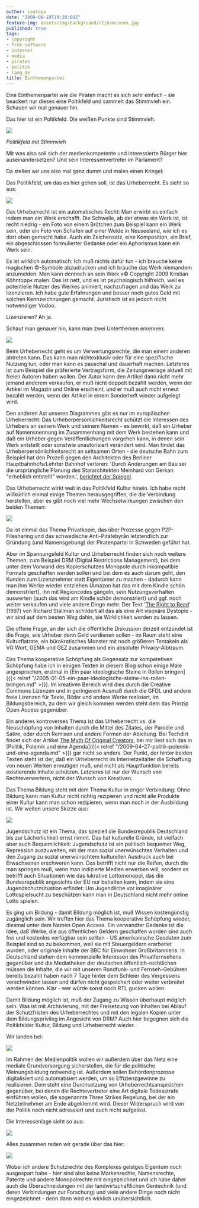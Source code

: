 ```yaml
---
author: isotopp
date: "2009-08-19T19:28:00Z"
feature-img: assets/img/background/rijksmuseum.jpg
published: true
tags:
- copyright
- free software
- internet
- media
- piraten
- politik
- lang_de
title: Einthemenpartei
---
```

Eine Einthemenpartei wie die Piraten macht es sich sehr einfach - sie beackert nur dieses eine Poltikfeld und sammelt das Stimmvieh ein. Schauen wir mal genauer hin.

Das hier ist ein Poltikfeld. Die weißen Punkte sind Stimmvieh.

![](/uploads/politikfeld.jpg)

*Politikfeld mit Stimmvieh*

Mit was also soll sich der medienkompetente und interessierte Bürger hier auseinandersetzen? Und sein Interessenvertreter im Parlament?

Da stellen wir uns also mal ganz dumm und malen einen Kringel:

Das Politikfeld, um das es hier gehen soll, ist das Urheberrecht. Es sieht so aus:

![](/uploads/urheberrecht0.png)

Das Urheberrecht ist ein automatisches Recht: Man erwirbt es einfach indem man ein Werk erschafft. Die Schwelle, ab der etwas ein Werk ist, ist recht niedrig - ein Foto von einem Brötchen zum Beispiel kann ein Werk sein, oder ein Foto von Schafen auf einer Weide in Neuseeland, wie ich es dort oben gemacht habe. Auch ein Zeichensatz, eine Komposition, ein Brief, ein abgeschlossen formulierter Gedanke oder ein Aphorismus kann ein Werk sein.

Es ist wirklich automatisch: Ich muß nichts dafür tun - ich brauche keine magischen ©-Symbole abzudrucken und ich brauche das Werk niemandem anzumelden. Man kann dennoch an sein Werk »© Copyright 2009 Kristian Köhntopp« malen. Das ist nett, und es ist psychologisch hilfreich, weil es potentielle Nutzer des Werkes animiert, nachzufragen und das Werk zu lizenzieren. Ich habe gute Erfahrungen und besser noch gutes Geld mit solchen Kennzeichnungen gemacht. Juristisch ist es jedoch nicht notwendiger Vodoo.

Lizenzieren? Ah ja.

Schaut man genauer hin, kann man zwei Unterthemen erkennen:

![](/uploads/urheberrecht1.png)

Beim Urheberrecht geht es um Verwertungsrechte, die man einem anderen abtreten kann. Das kann man nichtexklusiv oder für eine spezifische Nutzung tun, oder man kann es pauschal und dauerhaft machen. Letzteres ist zum Beispiel die präferierte Vertragsform, die Zeitungsverlage aktuell mit freien Autoren haben wollen. Der Autor kann den Artikel dann nicht mehr jemand anderem verkaufen, er muß nicht doppelt bezahlt werden, wenn der Artikel im Magazin und Online erscheint, und er muß auch nicht erneut bezahlt werden, wenn der Artikel in einem Sonderheft wieder aufgelegt wird.

Den anderen Ast unseres Diagrammes gibt es nur im europäischen Urheberrecht: Das Urheberpersönlichkeitsrecht schützt die Interessen des Urhebers an seinem Werk und seinem Namen - es bewirkt, daß ein Urheber auf Namensnennung im Zusammenhang mit dem Werk bestehen kann und daß ein Urheber gegen Veröffentlichungen vorgehen kann, in denen sein Werk entstellt oder sonstwie unautorisiert verändert wird. Man findet das Urheberpersönlichkeitsrecht an seltsamen Orten - die deutsche Bahn zum Beispiel hat den Prozeß gegen den Architekten des Berliner Hauptbahnhofs/Lehrter Bahnhof verloren: 'Durch Änderungen am Bau sei die ursprüngliche Planung des Stararchitekten Meinhard von Gerkan "erheblich entstellt" worden.', [berichtet der Spiegel](http://www.spiegel.de/wirtschaft/0,1518,451178,00.html).

Das Urheberrecht wirkt weit in das Poltikfeld Kultur hinein. Ich habe recht willkürlich einmal einige Themen herausgegriffen, die die Verbindung herstellen, aber es gibt noch viel mehr Wechselwirkungen zwischen den beiden Themen:

![](/uploads/urheberrecht2.png)

Da ist einmal das Thema Privatkopie, das über Prozesse gegen P2P-Filesharing und das schwedische Anti-Piratebyrån letztendlich zur Gründung (und Namensgebung) der Piratenpartei in Schweden geführt hat.

Aber im Spannungsfeld Kultur und Urheberrecht finden sich noch weitere Themen, zum Beispiel DRM (Digital Restrictions Management), bei dem unter dem Vorwand des Kopierschutzes Monopole durch inkompatible Formate geschaffen werden sollen und bei dem es auch darum geht, den Kunden zum Lizenznehmer statt Eigentümer zu machen - dadurch kann man ihm Werke wieder entziehen (Amazon hat das mit dem Kindle schön demonstriert), ihn mit Regioncodes gängeln, sein Nutzungsverhalten auswerten (auch das wird am Kindle schön demonstriert) und ggf. noch weiter verkaufen und viele andere Dinge mehr. Der Text '[The Right to Read](http://www.gnu.org/philosophy/right-to-read.html)' (1997) von Richard Stallman schildert all das als eine Art visonäre Dystopie - wir sind auf dem besten Weg dahin, sie Wirklichkeit werden zu lassen.

Die offene Frage, an der sich die öffentliche Diskussion derzeit entzündet ist die Frage, wie Urheber denn Geld verdienen sollen - im Raum steht eine Kulturflatrate, ein bürokratisches Monster mit noch größeren Tentakeln als VG Wort, GEMA und GEZ zusammen und ein absoluter Privacy-Albtraum.

Das Thema kooperative Schöpfung als Gegensatz zur kompetetiven Schöpfung habe ich in einigen Texten in diesem Blog schon einige Male angesprochen, erstmal in 
[Ein paar ideologische Steine in Rollen bringen]({{< relref "/2005-01-05-ein-paar-ideologische-steine-ins-rollen-bringen.md" >}}). Im kreativen Bereich wird dies durch die Creative Commons Lizenzen und in geringerem Ausmaß durch die GFDL und andere freie Lizenzen für Texte, Bilder und andere Werke realisiert, im Bildungsbereich, zu dem wir gleich kommen werden steht dem das Prinzip Open Access gegenüber.

Ein anderes kontroverses Thema ist das Urheberrecht vs. die Neuschöpfung von Inhalten durch die Mittel des Zitates, der Parodie und Satire, oder durch Remixen und andere Formen der Ableitung. Bei Techdirt findet sich der Artikel [The Myth Of Original Creators](http://techdirt.com/articles/20090629/0230145396.shtml), bei mir liest sich das in [Politik, Polemik und eine Agenda]({{< relref "/2009-04-27-politik-polemik-und-eine-agenda.md" >}}) gar nicht so anders. Der Punkt, der hinter beiden Texten steht ist der, daß ein Urheberrecht im Internetzeitalter die Schaffung von neuen Werken ermutigen muß, und nicht als Hauptfunktion bereits existierende Inhalte schützen. Letzteres ist nur der Wunsch von Rechteverwertern, nicht der Wunsch von Kreativen.

Das Thema Bildung steht mit dem Thema Kultur in enger Verbindung: Ohne Bildung kann man Kultur nicht richtig rezipieren und nicht alle Produkte einer Kultur kann man schon rezipieren, wenn man noch in der Ausbildung ist. Wir weiten unsere Skizze aus:

![](/uploads/urheberrecht3.png)

Jugendschutz ist ein Thema, das speziell die Bundesrepublik Deutschland bis zur Lächerlichkeit ernst nimmt. Das hat kulturelle Gründe, ist vielfach aber auch Bequemlichkeit: Jugendschutz ist ein politisch bequemer Weg, Repression auszuweiten, mit der man sozial unerwünschtes Verhalten und den Zugang zu sozial unerwünschtem kulturellen Ausdruck auch bei Erwachsenen erschweren kann. Das betrifft nicht nur die Reifen, durch die man springen muß, wenn man indizierte Medien erwerben will, sondern es betrifft auch Situationen wie das lukrative Lottomonopol, das die Bundesrepublik angesichts der EU nur behalten kann, indem sie eine Jugendschutzsituation erfindet: Um Jugendliche vor imaginärer Lottospielsucht zu beschützen kann man in Deutschland nicht mehr online Lotto spielen.

Es ging um Bildung - damit Bildung möglich ist, muß Wissen kostengünstig zugänglich sein. Wir treffen hier das Thema kooperative Schöpfung wieder, diesmal unter dem Namen Open Access. Ein verwandter Gedanke ist die Idee, daß Werke, die aus öffentlichen Geldern geschaffen worden sind auch frei und kostenlos verfügbar sein sollten - US amerikanische Geodaten zum Beispiel sind so zu bekommen, weil sie mit Steuergeldern erarbeitet wurden, oder originale Inhalte der BBC für Einwohner Großbritanniens. In Deutschland stehen dem kommerzielle Interessen des Privatfernsehens gegenüber und die Mediatheken der deutschen öffentlich-rechtlichen müssen die Inhalte, die wir mit unseren Rundfunk- und Fernseh-Gebühren bereits bezahlt haben nach 7 Tage hinter dem Schleier des Vergessens verschwinden lassen und dürfen nicht gespeichert oder weiter verbreitet werden können. Klar - wer würde sonst noch RTL gucken wollen.

Damit Bildung möglich ist, muß der Zugang zu Wissen überhaupt möglich sein. Was ist mit Archivierung, mit der Freisetzung von Inhalten bei Ablauf der Schutzfristen des Urheberrechtes und mit den legalen Kopien unter dem Bildungsprivileg im Angesicht von DRM? Auch hier begegnen sich die Poltikfelder Kultur, Bildung und Urheberrecht wieder.

Wir landen bei:

![](/uploads/urheberrecht4.png)

Im Rahmen der Medienpolitik wollen wir außerdem über das Netz eine mediale Grundversorgung sicherstellen, die für die politische Meinungsbildung notwendig ist. Außerdem sollen Behördenprozesse digitalisiert und automatisiert werden, um so Effizienzgewinne zu realisieren. Dem steht eine Durchsetzung von Urheberrechtsansprüchen gegenüber, bei denen die Rechtevertreter eine Art digitale Todesstrafe einführen wollen, die sogenannte Three Strikes Regelung, bei der ein Netzteilnehmer am Ende abgeklemmt wird. Dieser Widerspruch wird von der Politik noch nicht adressiert und auch nicht aufgelöst.

Die Interessenlage sieht so aus:

![](/uploads/urheberrecht5.png)

Alles zusammen reden wir gerade über das hier:

![](/uploads/urheberrecht6.png)

Wobei ich andere Schutzrechte des Komplexes geistges Eigentum noch ausgespart habe - hier sind also keine Markenrechte, Namensrechte, Patente und andere Monopolrechte mit eingezeichnet und ich habe daher auch die Überschneidungen mit der landwirtschaftlichen Gentechnik (und deren Verbindungen zur Forschung) und viele andere Dinge noch nicht eingezeichnet - denn dann wird es wirklich unübersichtlich.
